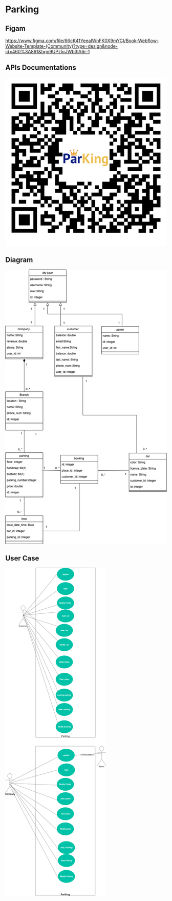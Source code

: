 # Parking

## Figam
https://www.figma.com/file/66cK41YeeaIWnFK0X9mYCI/Book-Webflow-Website-Template-(Community)?type=design&node-id=460%3A891&t=jn9UPz5rJWb3lA6r-1

## APIs Documentations
![QR_ParKing_APIs_Documention](https://github.com/MohammedAjaji/Parking/blob/main/QR_ParKing_APIs_Documention.png)

## Diagram
![class_Diagram_Parking](https://github.com/MohammedAjaji/Parking/blob/main/class_Diagram_Parking.drawio.png)

## User Case
![use case](https://github.com/MohammedAjaji/Parking/blob/main/use%20case.drawio.png)
